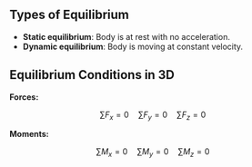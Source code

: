 ## Types of Equilibrium
- **Static equilibrium**: Body is at rest with no acceleration.
- **Dynamic equilibrium**: Body is moving at constant velocity.

## Equilibrium Conditions in 3D

**Forces:**

$$
\sum F_x = 0 \quad \sum F_y = 0 \quad \sum F_z = 0
$$

**Moments:**

$$
\sum M_x = 0 \quad \sum M_y = 0 \quad \sum M_z = 0
$$
